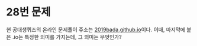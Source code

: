 # 28번 문제

현 공대생퀴즈의 온라인 문제풀이 주소는 [2019bada.github.io](2019bada.github.io)이다. 이때, 마지막에 붙은 .io는 특정한 의미를 가지는데, 그 의미는 무엇인가?
